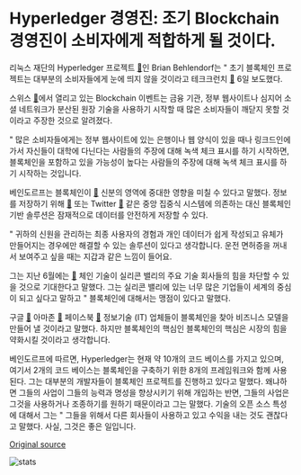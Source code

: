# Hyperledger 경영진: 조기 Blockchain 경영진이 소비자에게 적합하게 될 것이다.

리눅스 재단의 Hyperledger 프로젝트  [🔗](https://cointelegraph.com/tags/hyperledger)인 Brian Behlendorf는 " 초기 블록체인 프로젝트는 대부분의 소비자들에게 눈에 띄지 않을 것이라고 테크크런치  [🔗](https://techcrunch.com/2018/07/06/early-uses-of-blockchain-will-barely-be-visible/)  6일 보도했다.

스위스  [🔗](https://cointelegraph.com/tags/switzerland)에서 열리고 있는 Blockchain 이벤트는 금융 기관, 정부 웹사이트나 심지어 소셜 네트워크가 분산된 원장 기술을 사용하기 시작할 때 많은 소비자들이 깨닫지 못할 것이라고 주장한 것으로 알려졌다.

" 많은 소비자들에게는 정부 웹사이트에 있는 은행이나 웹 양식이 있을 때나 링크드인에 가서 자신들이 대학에 다닌다는 사람들의 주장에 대해 녹색 체크 표시를 하기 시작하면, 블록체인을 포함하고 있을 가능성이 높다는 사람들의 주장에 대해 녹색 체크 표시를 하기 시작하는 것입니다.

베인도르프는 블록체인이  [🔗](https://cointelegraph.com/tags/blockchain)  신분의 영역에 중대한 영향을 미칠 수 있다고 말했다. 정보를 저장하기 위해  [🔗](https://cointelegraph.com/tags/facebook)  또는 Twitter  [🔗](https://cointelegraph.com/tags/Twitter) 같은 중앙 집중식 시스템에 의존하는 대신 블록체인 기반 솔루션은 잠재적으로 데이터를 안전하게 저장할 수 있다.

" 귀하의 신원을 관리하는 최종 사용자의 경험과 개인 데이터가 쉽게 작성되고 유체가 만들어지는 경우에만 해결할 수 있는 솔루션이 있다고 생각합니다. 운전 면허증을 꺼내서 보여주고 싶을 때는 지갑과 같은 느낌이 들어요.

그는 지난 6월에는  [🔗](https://cointelegraph.com/news/hyperledger-exec-blockchain-will-diminish-power-of-tech-giants-like-google) 체인 기술이 실리콘 밸리의 주요 기술 회사들의 힘을 차단할 수 있을 것으로 기대한다고 말했다. 그는 실리콘 밸리에 있는 너무 많은 기업들이 세계의 중심이 되고 싶다고 말하고 " 블록체인에 대해서는 맹점이 있다고 말했다.

구글  [🔗](https://cointelegraph.com/tags/google) 아마존  [🔗](https://cointelegraph.com/tags/amazon)  페이스북  [🔗](https://cointelegraph.com/tags/facebook)  정보기술 (IT) 업체들이 블록체인을 찾아 비즈니스 모델을 만들어 낼 것이라고 말했다. 하지만 블록체인의 핵심인 블록체인의 핵심은 시장의 힘을 약화시킬 것이라고 생각합니다.

베인도르프에 따르면, Hyperledger는 현재 약 10개의 코드 베이스를 가지고 있으며, 여기서 2개의 코드 베이스는 블록체인을 구축하기 위한 8개의 프레임워크와 함께 사용된다. 그는 대부분의 개발자들이 블록체인 프로젝트를 진행하고 있다고 말했다. 왜냐하면 그들의 사업이 그들의 능력과 명성을 향상시키기 위해 개입하는 반면, 그들의 사업은 그것을 사용하거나 조종하기를 원하기 때문이라고 그는 말했다. 기술의 오픈 소스 특성에 대해서 그는 " 그들을 위해서 다른 회사들이 사용하고 있고 수익을 내는 것도 괜찮다고 말했다. 사실, 그것은 좋은 일입니다.

[Original source](https://cointelegraph.com/news/hyperledger-exec-early-blockchain-projects-will-hardly-be-noticeable-to-consumers)

![stats](https://c.statcounter.com/11760860/0/a89fa40b/1/ "stats")
